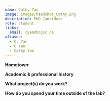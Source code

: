 ```yaml
---
name: Cathy Yan
image: images/headshot_Cathy.png
description: PhD Candidate
role: student
links:
  email: cyan@bcgsc.ca
aliases:
  - C. Yan
  - C Yan
  - Cathy Yan
---
```


**Hometown:** 


**Academic & professional history**



**What project(s) do you work?**



**How do you spend your time outside of the lab?**
